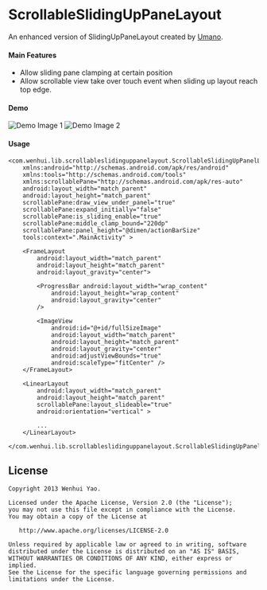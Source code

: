 ScrollableSlidingUpPaneLayout
=========

An enhanced version of SlidingUpPaneLayout created by [Umano](https://github.com/umano/AndroidSlidingUpPanel).


#### Main Features

* Allow sliding pane clamping at certain position
* Allow scrollable view take over touch event when sliding up layout reach top edge.


#### Demo

![Demo Image 1](https://dl.dropboxusercontent.com/u/24027452/Screenshot_2013-10-20-20-55-51.png)  ![Demo Image 2](https://dl.dropboxusercontent.com/u/24027452/Screenshot_2013-10-20-20-56-01.png)

#### Usage

	<com.wenhui.lib.scrollableslidinguppanelayout.ScrollableSlidingUpPanelLayout
		xmlns:android="http://schemas.android.com/apk/res/android"
    	xmlns:tools="http://schemas.android.com/tools"
    	xmlns:scrollablePane="http://schemas.android.com/apk/res-auto"
    	android:layout_width="match_parent"
    	android:layout_height="match_parent"
    	scrollablePane:draw_view_under_panel="true"
    	scrollablePane:expand_initially="false"
    	scrollablePane:is_sliding_enable="true"
    	scrollablePane:middle_clamp_bound="220dp"
    	scrollablePane:panel_height="@dimen/actionBarSize"
    	tools:context=".MainActivity" >

    	<FrameLayout
        	android:layout_width="match_parent"
        	android:layout_height="match_parent"
        	android:layout_gravity="center">

        	<ProgressBar android:layout_width="wrap_content"
            	android:layout_height="wrap_content"
            	android:layout_gravity="center"
            />
        
        	<ImageView
            	android:id="@+id/fullSizeImage"
            	android:layout_width="match_parent"
            	android:layout_height="match_parent"
            	android:layout_gravity="center"
            	android:adjustViewBounds="true"
            	android:scaleType="fitCenter" />
    	</FrameLayout>

    	<LinearLayout
        	android:layout_width="match_parent"
        	android:layout_height="match_parent"
        	scrollablePane:layout_slideable="true"
        	android:orientation="vertical" >

  			...
    	</LinearLayout>

	</com.wenhui.lib.scrollableslidinguppanelayout.ScrollableSlidingUpPanelLayout>

License
--------

    Copyright 2013 Wenhui Yao.

    Licensed under the Apache License, Version 2.0 (the "License");
    you may not use this file except in compliance with the License.
    You may obtain a copy of the License at

       http://www.apache.org/licenses/LICENSE-2.0

    Unless required by applicable law or agreed to in writing, software
    distributed under the License is distributed on an "AS IS" BASIS,
    WITHOUT WARRANTIES OR CONDITIONS OF ANY KIND, either express or implied.
    See the License for the specific language governing permissions and
    limitations under the License.
